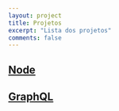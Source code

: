```yaml
---
layout: project
title: Projetos
excerpt: "Lista dos projetos"
comments: false
---
```


## [Node](https://github.com/Rondinelly/rondinelly.github.io/tree/master/projects/Node)

## [GraphQL](https://github.com/Rondinelly/test-GraphQL)
